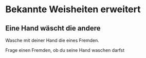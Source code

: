 # Bekannte Weisheiten erweitert

## Eine Hand wäscht die andere
Wasche mit deiner Hand die eines Fremden.

Frage einen Fremden, ob du seine Hand waschen darfst

